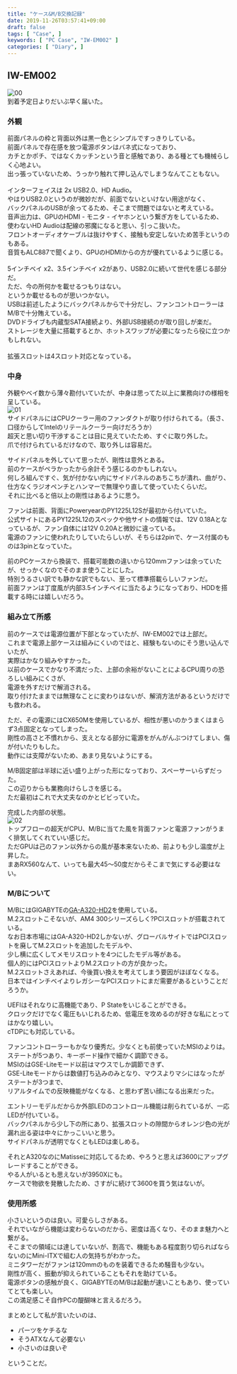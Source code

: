 ```yaml
---
title: "ケース&M/B交換記録"
date: 2019-11-26T03:57:41+09:00
draft: false
tags: [ "Case", ]
keywords: [ "PC Case", "IW-EM002" ]
categories: [ "Diary", ]
---
```


## IW-EM002

![00](/image/2019/11/25/change-case-mb_00.webp)  
到着予定日よりだいぶ早く届いた。  

### 外観
前面パネルの枠と背面以外は黒一色とシンプルですっきりしている。  
前面パネルで存在感を放つ電源ボタンはバネ式になっており、  
カチとかポチ、ではなくカッチンという音と感触であり、ある種とても機械らしく心地よい。  
出っ張っていないため、うっかり触れて押し込んでしまうなんてこともない。  
<br>
インターフェイスは 2x USB2.0、HD Audio。  
やはりUSB2.0というのが微妙だが、前面でないといけない用途がなく、  
バックパネルのUSBが余ってるため、そこまで問題ではないと考えている。  
音声出力は、GPUのHDMI - モニタ - イヤホンという繋ぎ方をしているため、  
使わないHD Audioは配線の邪魔になると思い、引っこ抜いた。  
フロントオーディオケーブルは抜けやすく、接触も安定しないため苦手というのもある。  
音質もALC887で聞くより、GPUのHDMIからの方が優れているように感じる。  
<br>
5インチベイ x2、3.5インチベイ x2があり、USB2.0に続いて世代を感じる部分だ。  
ただ、今の所何かを載せるつもりはない。  
というか載せるものが思いつかない。  
USBは前述したようにバックパネルからで十分だし、ファンコントローラーはM/Bで十分賄えている。  
DVDドライブも内蔵型SATA接続より、外部USB接続のが取り回しが楽だ。  
ストレージを大量に搭載するとか、ホットスワップが必要になったら役に立つかもしれない。  
<br>
拡張スロットは4スロット対応となっている。  

### 中身
外観やベイ数から薄々勘付いていたが、中身は思ってた以上に業務向けの様相を呈している。  
![01](/image/2019/11/25/change-case-mb_01.webp)  
サイドパネルにはCPUクーラー用のファンダクトが取り付けられてる。（長さ、口径からしてIntelのリテールクーラー向けだろうか）  
超天と思い切り干渉することは目に見えていたため、すぐに取り外した。  
爪で付けられているだけなので、取り外しは容易だ。  

サイドパネルを外していて思ったが、剛性は意外とある。  
前のケースがペラかったから余計そう感じるのかもしれない。  
何しろ組んですぐ、気が付かない内にサイドパネルのあちこちが潰れ、曲がり、  
仕方なくラジオペンチとハンマーで無理やり直して使っていたくらいだ。  
それに比べると倍以上の剛性はあるように思う。  

ファンは前面、背面にPoweryearのPY1225L12Sが最初から付いていた。  
公式サイトにあるPY1225L12のスペックや他サイトの情報では、12V 0.18Aとなっているが、ファン自体には12V 0.20Aと微妙に違っている。  
電源のファンに使われたりしていたらしいが、そちらは2pinで、ケース付属のものは3pinとなっていた。  

前のPCケースから換装で、搭載可能数の違いから120mmファンは余っていたが、せっかくなのでそのまま使うことにした。  
特別うるさい訳でも静かな訳でもない、至って標準搭載らしいファンだ。  
前面ファンは丁度風が内部3.5インチベイに当たるようになっており、HDDを搭載する時には嬉しいだろう。  

### 組み立て所感
前のケースでは電源位置が下部となっていたが、IW-EM002では上部だ。  
これまで電源上部ケースは組みにくいのではと、経験もないのにそう思い込んでいたが、  
実際はかなり組みやすかった。  
以前のケースでかなり不満だった、上部の余裕がないことによるCPU周りの恐ろしい組みにくさが、  
電源を外すだけで解消される。  
取り付けたままでは無理なことに変わりはないが、解消方法があるというだけでも救われる。  

ただ、その電源にはCX650Mを使用しているが、相性が悪いのかうまくはまらず3点固定となってしまった。  
剛性の高さと不慣れから、支えとなる部分に電源をがんがんぶつけてしまい、傷が付いたりもした。  
動作には支障がないため、あまり見ないようにする。  

M/B固定部は半球に近い盛り上がった形になっており、スペーサーいらずだった。  
この辺りからも業務向けらしさを感じる。  
ただ最初はこれで大丈夫なのかとビビっていた。  

完成した内部の状態。  
![02](/image/2019/11/25/change-case-mb_02.webp)  
トップフローの超天がCPU、M/Bに当てた風を背面ファンと電源ファンがうまく排気してくれていい感じだ。  
ただGPUは己のファン以外からの風が基本来ないため、前よりも少し温度が上昇した。  
まあRX560なんて、いっても最大45〜50度だからそこまで気にする必要はない。  

### M/Bについて
M/BにはGIGABYTEの[GA-A320-HD2](https://www.gigabyte.com/Motherboard/GA-A320M-HD2-rev-10#kf)を使用している。  
M.2スロットこそないが、AM4 300シリーズらしく?PCIスロットが搭載されている。  
なお日本市場にはGA-A320-HD2しかないが、グローバルサイトではPCIスロットを廃してM.2スロットを追加したモデルや、  
少し横に広くしてメモリスロットを4つにしたモデル等がある。  
個人的にはPCIスロットよりM.2スロットの方が良かった。  
M.2スロットさえあれば、今後買い換えを考えてしまう要因がほぼなくなる。  
日本ではインチベイよりレガシーなPCIスロットにまだ需要があるということだろうか。  

UEFIはそれなりに高機能であり、P Stateをいじることができる。  
クロックだけでなく電圧もいじれるため、低電圧を攻めるのが好きな私にとってはかなり嬉しい。  
cTDPにも対応している。  

ファンコントローラーもかなり優秀だ。少なくとも前使っていたMSIのよりは。  
ステートが5つあり、キーボード操作で細かく調節できる。  
MSIのはGSE-Liteモード以前はマウスでしか調節できず、  
GSE-Liteモードからは数値打ち込みのみとなり、マウスよりマシにはなったがステートが3つまで、  
リアルタイムでの反映機能がなくなる、と思わず苦い顔になる出来だった。  

エントリーモデルだからか外部LEDのコントロール機能は削られているが、一応LEDが付いている。  
バックパネルから少し下の所にあり、拡張スロットの隙間からオレンジ色の光が漏れ出る姿は中々にかっこいいと思う。  
サイドパネルが透明でなくともLEDは楽しめる。  

それとA320なのにMatisseに対応してるため、やろうと思えば3600にアップグレードすることができる。  
やる人がいるとも思えないが3950Xにも。  
ケースで物欲を発散したため、さすがに続けて3600を買う気はないが。  

### 使用所感
小さいというのは良い。可愛らしさがある。  
それでいながら機能は変わらないのだから、密度は高くなり、そのまま魅力へと繋がる。  
そこまでの領域には達していないが、割高で、機能もある程度割り切らればならないのにMini-ITXで組む人の気持ちがわかった。  
ミニタワーだがファンは120mmのものを装着できるため騒音も少ない。  
剛性が高く、振動が抑えられていることもそれを助けている。  
電源ボタンの感触が良く、GIGABYTEのM/Bは起動が速いこともあり、使っていてとても楽しい。  
この満足感こそ自作PCの醍醐味と言えるだろう。  

まとめとして私が言いたいのは、

 * パーツをケチるな
 * そうATXなんて必要ない
 * 小さいのは良いぞ

ということだ。  
